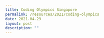 ```yaml
---
title: Coding Olympics Singapore
permalink: /resources/2021/coding-olympics
date: 2021-04-29
layout: post
description: ""
---
```

